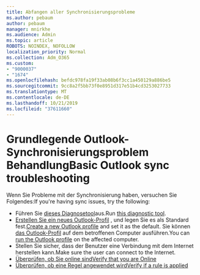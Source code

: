 ```yaml
---
title: Abfangen aller Synchronisierungsprobleme
ms.author: pebaum
author: pebaum
manager: mnirkhe
ms.audience: Admin
ms.topic: article
ROBOTS: NOINDEX, NOFOLLOW
localization_priority: Normal
ms.collection: Adm_O365
ms.custom:
- "9000037"
- "1674"
ms.openlocfilehash: befdc978fa19f33ab08b6f3cc1a450129a886be5
ms.sourcegitcommit: 9cc8a2f5bb73f0e8951d317e51b4cd3253027733
ms.translationtype: MT
ms.contentlocale: de-DE
ms.lasthandoff: 10/21/2019
ms.locfileid: "37611660"
---
```

# <a name="basic-outlook-sync-troubleshooting"></a><span data-ttu-id="d5e2c-102">Grundlegende Outlook-Synchronisierungsproblem Behandlung</span><span class="sxs-lookup"><span data-stu-id="d5e2c-102">Basic Outlook sync troubleshooting</span></span>

<span data-ttu-id="d5e2c-103">Wenn Sie Probleme mit der Synchronisierung haben, versuchen Sie Folgendes:</span><span class="sxs-lookup"><span data-stu-id="d5e2c-103">If you're having sync issues, try the following:</span></span>

- <span data-ttu-id="d5e2c-104">Führen Sie [dieses Diagnosetool](https://aka.ms/sara-outlooksendreceive)aus.</span><span class="sxs-lookup"><span data-stu-id="d5e2c-104">Run [this diagnostic tool](https://aka.ms/sara-outlooksendreceive).</span></span>
- <span data-ttu-id="d5e2c-105">[Erstellen Sie ein neues Outlook-Profil](https://support.office.com/article/f544c1ba-3352-4b3b-be0b-8d42a540459d) , und legen Sie es als Standard fest.</span><span class="sxs-lookup"><span data-stu-id="d5e2c-105">[Create a new Outlook profile](https://support.office.com/article/f544c1ba-3352-4b3b-be0b-8d42a540459d) and set it as the default.</span></span> <span data-ttu-id="d5e2c-106">Sie können [das Outlook-Profil](https://aka.ms/SaRA-OutlookSetupProfile) auf dem betroffenen Computer ausführen.</span><span class="sxs-lookup"><span data-stu-id="d5e2c-106">You can [run the Outlook profile](https://aka.ms/SaRA-OutlookSetupProfile) on the affected computer.</span></span>
- <span data-ttu-id="d5e2c-107">Stellen Sie sicher, dass der Benutzer eine Verbindung mit dem Internet herstellen kann.</span><span class="sxs-lookup"><span data-stu-id="d5e2c-107">Make sure the user can connect to the Internet.</span></span> 
- [<span data-ttu-id="d5e2c-108">Überprüfen, ob Sie online sind</span><span class="sxs-lookup"><span data-stu-id="d5e2c-108">Verify that you are Online</span></span>](https://support.office.com/article/2460e4a8-16c7-47fc-b204-b1549275aac9)
- [<span data-ttu-id="d5e2c-109">Überprüfen, ob eine Regel angewendet wird</span><span class="sxs-lookup"><span data-stu-id="d5e2c-109">Verify if a rule is applied</span></span>](https://support.office.com/article/C24F5DEA-9465-4DF4-AD17-A50704D66C59)